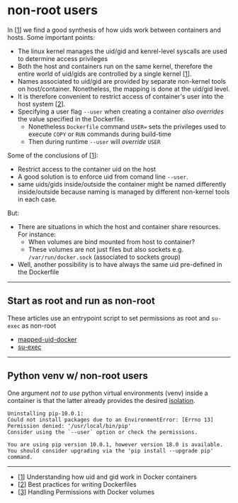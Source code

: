 # non-root users

In [[1]] we find a good synthesis of how uids work between containers and hosts. Some important points:

- The linux kernel manages the uid/gid and kenrel-level syscalls are used to determine access privileges
- Both the host and containers run on the same kernel, therefore the entire world of uid/gids are controlled by a single kernel [[1]].
- Names associated to uid/gid are provided by separate non-kernel tools on host/container. Nonetheless, the mapping is done at the uid/gid level.
- It is therefore convenient to restrict access of container's user into the host system [[2]].
- Specifying a user flag ``--user`` when creating a container *also overrides* the value specified in the Dockerfile.
    - Nonetheless ``Dockerfile`` command ``USER=`` sets the privileges used to execute ``COPY`` or ``RUN`` commands during build-time
    - Then during runtime ``--user`` will *override* ``USER``


Some of the conclusions of [[1]]:

- Restrict access to the container uid on the host
- A good solution is to enforce uid from comand line ``--user``.
- same uids/gids inside/outside the container might be named differently inside/outside because naming is managed by different non-kernel tools in each case.

But:

- There are situations in which the host and container share resources. For instance:
    - When volumes are bind mounted from host to container?
    - These volumes are not just files but also sockets e.g. ``/var/run/docker.sock`` (associated to sockets group)
- Well, another possibility is to have always the same uid pre-defined in the Dockerfile

---

## Start as root and run as non-root

These articles use an entrypoint script to set permissions as root and ``su-exec`` as non-root

- [mapped-uid-docker](https://github.com/Graham42/mapped-uid-docker)
- [su-exec](https://stackoverflow.com/questions/39397548/how-to-give-non-root-user-in-docker-container-access-to-a-volume-mounted-on-the) 

---

## Python venv w/ non-root users

One argument *not to use* python virtual environments (venv) inside a container is that the latter already provides the desired [isolation](https://stackoverflow.com/questions/48561981/activate-python-virtualenv-in-dockerfile).


```
Uninstalling pip-10.0.1:
Could not install packages due to an EnvironmentError: [Errno 13] Permission denied: '/usr/local/bin/pip'
Consider using the `--user` option or check the permissions.

You are using pip version 10.0.1, however version 18.0 is available.
You should consider upgrading via the 'pip install --upgrade pip' command.
```




---

- [[1]] Understanding how uid and gid work in Docker containers
- [[2]] Best practices for writing Dockerfiles
- [[3]] Handling Permissions with Docker volumes

[1]:https://medium.com/@mccode/understanding-how-uid-and-gid-work-in-docker-containers-c37a01d01cf
[2]:https://docs.docker.com/develop/develop-images/dockerfile_best-practices/
[3]:https://denibertovic.com/posts/handling-permissions-with-docker-volumes/
